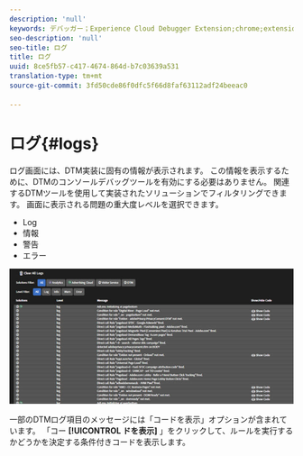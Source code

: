 ```yaml
---
description: 'null'
keywords: デバッガー；Experience Cloud Debugger Extension;chrome;extension;logs
seo-description: 'null'
seo-title: ログ
title: ログ
uuid: 8ce5fb57-c417-4674-864d-b7c03639a531
translation-type: tm+mt
source-git-commit: 3fd50cde86f0dfc5f66d8faf63112adf24beeac0

---
```



# ログ{#logs}

ログ画面には、DTM実装に固有の情報が表示されます。 この情報を表示するために、DTMのコンソールデバッグツールを有効にする必要はありません。 関連するDTMツールを使用して実装されたソリューションでフィルタリングできます。 画面に表示される問題の重大度レベルを選択できます。

* Log
* 情報
* 警告
* エラー

![](assets/logs.jpg)

一部のDTMログ項目のメッセージには「コードを表示」オプションが含まれています。 「コー **[!UICONTROL ドを表示]** 」をクリックして、ルールを実行するかどうかを決定する条件付きコードを表示します。
